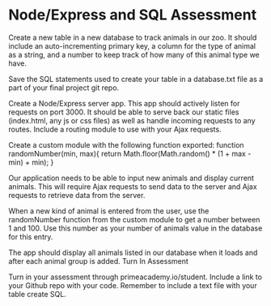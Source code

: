 # Node/Express and SQL Assessment

Create a new table in a new database to track animals in our zoo. It should include an auto-incrementing primary key, a column for the type of animal as a string, and a number to keep track of how many of this animal type we have.

Save the SQL statements used to create your table in a database.txt file as a part of your final project git repo.

Create a Node/Express server app. This app should actively listen for requests on port 3000. It should be able to serve back our static files (index.html, any js or css files) as well as handle incoming requests to any routes. Include a routing module to use with your Ajax requests.

Create a custom module with the following function exported: function randomNumber(min, max){ return Math.floor(Math.random() * (1 + max - min) + min); }

Our application needs to be able to input new animals and display current animals. This will require Ajax requests to send data to the server and Ajax requests to retrieve data from the server.

When a new kind of animal is entered from the user, use the randomNumber function from the custom module to get a number between 1 and 100. Use this number as your number of animals value in the database for this entry.

The app should display all animals listed in our database when it loads and after each animal group is added.
Turn In Assessment

Turn in your assessment through primeacademy.io/student. Include a link to your Github repo with your code. Remember to include a text file with your table create SQL.
